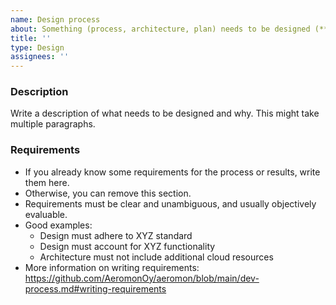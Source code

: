 ```yaml
---
name: Design process
about: Something (process, architecture, plan) needs to be designed (**not** CAD; these issues don't typically result in code)
title: ''
type: Design
assignees: ''
---
```


### Description

Write a description of what needs to be designed and why. This might take multiple paragraphs.

### Requirements

* If you already know some requirements for the process or results, write them here.
* Otherwise, you can remove this section.
* Requirements must be clear and unambiguous, and usually objectively evaluable.
* Good examples:
    * Design must adhere to XYZ standard
    * Design must account for XYZ functionality
    * Architecture must not include additional cloud resources
* More information on writing requirements: https://github.com/AeromonOy/aeromon/blob/main/dev-process.md#writing-requirements
